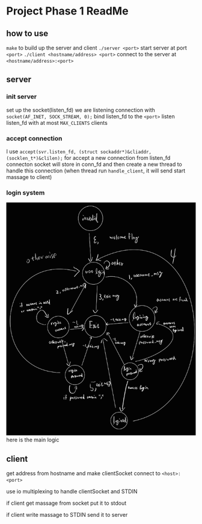 # Project Phase 1 ReadMe

## how to use

`make` to build up the server and client
`./server <port>` start server at port `<port>`
`./client <hostname/address> <port>` connect to the server at `<hostname/address>:<port>`

## server

### init server

set up the socket(listen_fd) we are listening connection with `socket(AF_INET, SOCK_STREAM, 0);`
bind listen_fd to the `<port>`
listen listen_fd with at most `MAX_CLIENTS` clients

### accept connection

I use `accept(svr.listen_fd, (struct sockaddr*)&cliaddr, (socklen_t*)&clilen);` for accept a new connection from listen_fd
connecton socket will store in conn_fd
and then create a new thread to handle this connection
(when thread run `handle_client`, it will send start massage to client)

### login system

![loginSystem](loginAutomata.png)
here is the main logic

## client

get address from hostname and make clientSocket connect to `<host>:<port>`

use io multiplexing to handle clientSocket and STDIN

if client get massage from socket
put it to stdout

if client write massage to STDIN
send it to server
